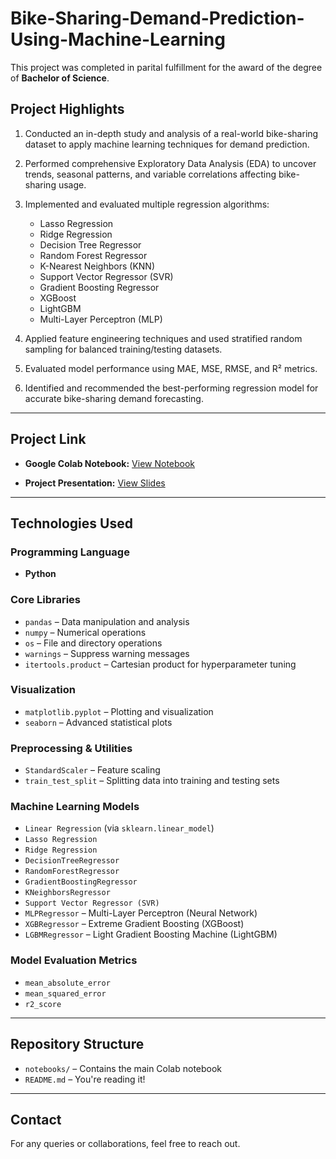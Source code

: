 # Bike-Sharing-Demand-Prediction-Using-Machine-Learning

This project was completed in parital fulfillment for the award of the degree of **Bachelor of Science**.

## Project Highlights

1. Conducted an in-depth study and analysis of a real-world bike-sharing dataset to apply machine learning techniques for demand prediction.

2. Performed comprehensive Exploratory Data Analysis (EDA) to uncover trends, seasonal patterns, and variable correlations affecting bike-sharing usage.

3. Implemented and evaluated multiple regression algorithms:
   - Lasso Regression  
   - Ridge Regression  
   - Decision Tree Regressor  
   - Random Forest Regressor  
   - K-Nearest Neighbors (KNN)  
   - Support Vector Regressor (SVR)  
   - Gradient Boosting Regressor  
   - XGBoost  
   - LightGBM  
   - Multi-Layer Perceptron (MLP)

4. Applied feature engineering techniques and used stratified random sampling for balanced training/testing datasets.

5. Evaluated model performance using MAE, MSE, RMSE, and R² metrics.

6. Identified and recommended the best-performing regression model for accurate bike-sharing demand forecasting.

---

## Project Link

- **Google Colab Notebook:**
  [View Notebook](https://colab.research.google.com/drive/1igumBdEi0M8-l-j3fiNWczUi3QL-pnWa?usp=sharing)

- **Project Presentation:**
  [View Slides](https://docs.google.com/presentation/d/19SX0GXWcFtMn_wmUqxCmc5whgivgPztf/edit?usp=sharing&ouid=108288576208737095510&rtpof=true&sd=true)

---

## Technologies Used

### Programming Language
- **Python**

### Core Libraries
- `pandas` – Data manipulation and analysis  
- `numpy` – Numerical operations  
- `os` – File and directory operations  
- `warnings` – Suppress warning messages  
- `itertools.product` – Cartesian product for hyperparameter tuning

### Visualization
- `matplotlib.pyplot` – Plotting and visualization  
- `seaborn` – Advanced statistical plots

### Preprocessing & Utilities
- `StandardScaler` – Feature scaling  
- `train_test_split` – Splitting data into training and testing sets

### Machine Learning Models
- `Linear Regression` (via `sklearn.linear_model`)  
- `Lasso Regression`  
- `Ridge Regression`  
- `DecisionTreeRegressor`  
- `RandomForestRegressor`  
- `GradientBoostingRegressor`  
- `KNeighborsRegressor`  
- `Support Vector Regressor (SVR)`  
- `MLPRegressor` – Multi-Layer Perceptron (Neural Network)  
- `XGBRegressor` – Extreme Gradient Boosting (XGBoost)  
- `LGBMRegressor` – Light Gradient Boosting Machine (LightGBM)

### Model Evaluation Metrics
- `mean_absolute_error`  
- `mean_squared_error`  
- `r2_score`

---

## Repository Structure

- `notebooks/` – Contains the main Colab notebook  
- `README.md` – You're reading it!

---

## Contact

For any queries or collaborations, feel free to reach out.
